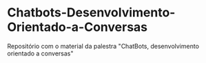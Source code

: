 # Chatbots-Desenvolvimento-Orientado-a-Conversas
Repositório com o material da palestra "ChatBots, desenvolvimento orientado a conversas"
